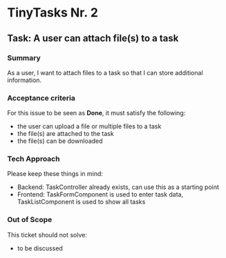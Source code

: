 # TinyTasks Nr. 2

## Task: A user can attach file(s) to a task

### Summary

As a user, I want to attach files to a task so that I can store additional information.

### Acceptance criteria

For this issue to be seen as **Done**, it must satisfy the following:

- the user can upload a file or multiple files to a task
- the file(s) are attached to the task
- the file(s) can be downloaded

### Tech Approach

Please keep these things in mind:

- Backend: TaskController already exists, can use this as a starting point
- Frontend: TaskFormComponent is used to enter task data, TaskListComponent is used to show all tasks

### Out of Scope

This ticket should not solve:

- to be discussed
